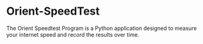 # Orient-SpeedTest
The Orient Speedtest Program is a Python application designed to measure your internet speed and record the results over time. 
